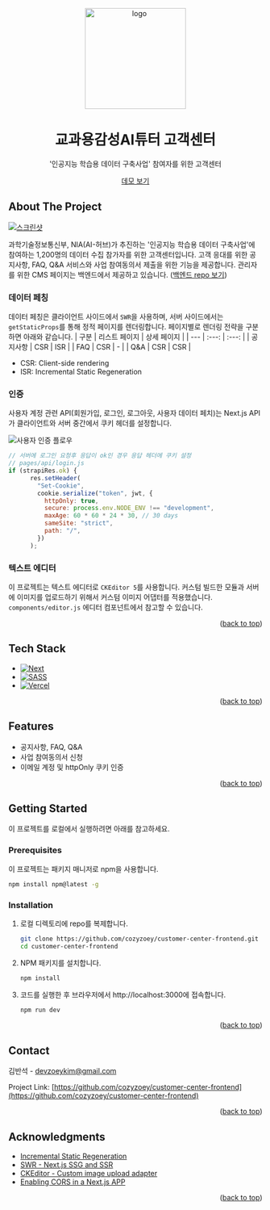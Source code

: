 <a name="readme-top"></a>

<!-- PROJECT LOGO -->
<div align="center">
  <img src="https://res.cloudinary.com/dftuawd1d/image/upload/v1662030739/github/nia_homepage_logo_uxzapg.png" alt="logo" width="200" height="auto">
  
  <h1 align="center">교과용감성AI튜터 고객센터</h1>

  <p>
    '인공지능 학습용 데이터 구축사업' 참여자를 위한 고객센터
  </p>

  <p>
    <a href="https://www.nia-help.com">데모 보기</a>
  </p>
</div>

<!-- ABOUT THE PROJECT -->

## About The Project

[![스크린샷](https://res.cloudinary.com/dftuawd1d/image/upload/v1662030740/github/nia_homepage_screenshot_pummlr.png)](https://www.nia-help.com)

과학기술정보통신부, NIA(AI-허브)가 추진하는 '인공지능 학습용 데이터 구축사업'에 참여하는 1,200명의 데이터 수집 참가자를 위한 고객센터입니다. 고객 응대를 위한 공지사항, FAQ, Q&A 서비스와 사업 참여동의서 제출을 위한 기능을 제공합니다.
관리자를 위한 CMS 페이지는 백엔드에서 제공하고 있습니다. ([백엔드 repo 보기](https://github.com/cozyzoey/customer-center-backend))

### 데이터 페칭

데이터 페칭은 클라이언트 사이드에서 `SWR`을 사용하며, 서버 사이드에서는 `getStaticProps`를 통해 정적 페이지를 렌더링합니다.
페이지별로 렌더링 전략을 구분하면 아래와 같습니다.
| 구분 | 리스트 페이지 | 상세 페이지 |
| --- | :---: | :---: |
| 공지사항 | CSR | ISR |
| FAQ | CSR | - |
| Q&A | CSR | CSR |

- CSR: Client-side rendering
- ISR: Incremental Static Regeneration

### 인증

사용자 계정 관련 API(회원가입, 로그인, 로그아웃, 사용자 데이터 페치)는 Next.js API가 클라이언트와 서버 중간에서 쿠키 헤더를 설정합니다.

![사용자 인증 플로우](https://res.cloudinary.com/dftuawd1d/image/upload/v1661167049/github/nia_homepage_diagram_ildvem.png)

```js
// 서버에 로그인 요청후 응답이 ok인 경우 응답 헤더에 쿠키 설정
// pages/api/login.js
if (strapiRes.ok) {
      res.setHeader(
        "Set-Cookie",
        cookie.serialize("token", jwt, {
          httpOnly: true,
          secure: process.env.NODE_ENV !== "development",
          maxAge: 60 * 60 * 24 * 30, // 30 days
          sameSite: "strict",
          path: "/",
        })
      );
```

### 텍스트 에디터

이 프로젝트는 텍스트 에디터로 `CKEditor 5`를 사용합니다. 커스텀 빌드한 모듈과 서버에 이미지를 업로드하기 위해서 커스텀 이미지 어댑터를 적용했습니다. `components/editor.js` 에디터 컴포넌트에서 참고할 수 있습니다.

<p align="right">(<a href="#readme-top">back to top</a>)</p>

## Tech Stack

<!-- https://github.com/Ileriayo/markdown-badges -->

- [![Next](https://img.shields.io/badge/Next-black?style=for-the-badge&logo=next.js&logoColor=white)](https://nextjs.org/)
- [![SASS](https://img.shields.io/badge/SASS-hotpink.svg?style=for-the-badge&logo=SASS&logoColor=white)](https://sass-lang.com/)
- [![Vercel](https://img.shields.io/badge/vercel-%23000000.svg?style=for-the-badge&logo=vercel&logoColor=white)](https://vercel.com)

<p align="right">(<a href="#readme-top">back to top</a>)</p>

<!-- FEATIRES -->

## Features

- 공지사항, FAQ, Q&A
- 사업 참여동의서 신청
- 이메일 계정 및 httpOnly 쿠키 인증

<p align="right">(<a href="#readme-top">back to top</a>)</p>

<!-- GETTING STARTED -->

## Getting Started

이 프로젝트를 로컬에서 실행하려면 아래를 참고하세요.

### Prerequisites

이 프로젝트는 패키지 매니저로 npm을 사용합니다.

```sh
npm install npm@latest -g
```

### Installation

1. 로컬 디렉토리에 repo를 복제합니다.
   ```sh
   git clone https://github.com/cozyzoey/customer-center-frontend.git
   cd customer-center-frontend
   ```
2. NPM 패키지를 설치합니다.
   ```sh
   npm install
   ```
3. 코드를 실행한 후 브라우저에서 http://localhost:3000에 접속합니다.
   ```sh
   npm run dev
   ```

<p align="right">(<a href="#readme-top">back to top</a>)</p>

<!-- CONTACT -->

## Contact

김반석 - devzoeykim@gmail.com

Project Link: [https://github.com/cozyzoey/customer-center-frontend](https://github.com/cozyzoey/customer-center-frontend)

<p align="right">(<a href="#readme-top">back to top</a>)</p>

<!-- ACKNOWLEDGMENTS -->

## Acknowledgments

- [Incremental Static Regeneration](https://nextjs.org/docs/basic-features/data-fetching/incremental-static-regeneration)
- [SWR - Next.js SSG and SSR](https://swr.vercel.app/docs/with-nextjs)
- [CKEditor - Custom image upload adapter](https://ckeditor.com/docs/ckeditor5/latest/framework/guides/deep-dive/upload-adapt)
- [Enabling CORS in a Next.js APP](https://vercel.com/guides/how-to-enable-cors#enabling-cors-in-a-next.js-app)

<p align="right">(<a href="#readme-top">back to top</a>)</p>
